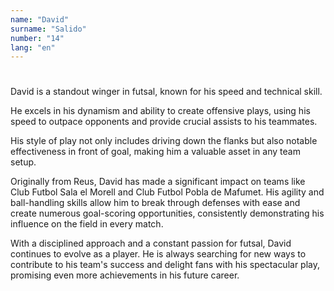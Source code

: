 ```yaml
---
name: "David"
surname: "Salido"
number: "14"
lang: "en"
---
```


#

David is a standout winger in futsal, known for his speed and technical skill.

He excels in his dynamism and ability to create offensive plays, using his speed to outpace opponents and provide crucial assists to his teammates.

His style of play not only includes driving down the flanks but also notable effectiveness in front of goal, making him a valuable asset in any team setup.

Originally from Reus, David has made a significant impact on teams like Club Futbol Sala el Morell and Club Futbol Pobla de Mafumet. His agility and ball-handling skills allow him to break through defenses with ease and create numerous goal-scoring opportunities, consistently demonstrating his influence on the field in every match.

With a disciplined approach and a constant passion for futsal, David continues to evolve as a player. He is always searching for new ways to contribute to his team's success and delight fans with his spectacular play, promising even more achievements in his future career.

